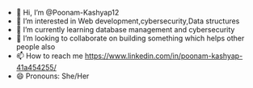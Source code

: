 - 👋 Hi, I’m @Poonam-Kashyap12
- 👀 I’m interested in Web development,cybersecurity,Data structures
- 🌱 I’m currently learning database management and cybersecurity
- 💞️ I’m looking to collaborate on building something which helps other people also
- 📫 How to reach me https://www.linkedin.com/in/poonam-kashyap-41a454255/
- 😄 Pronouns: She/Her


<!---
Poonam-Kashyap12/Poonam-Kashyap12 is a ✨ special ✨ repository because its `README.md` (this file) appears on your GitHub profile.
You can click the Preview link to take a look at your changes.
--->
